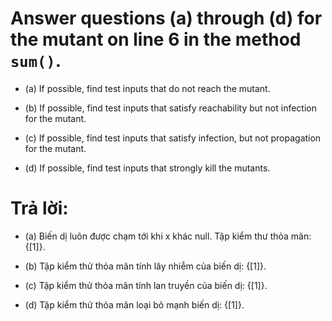 #  Answer questions (a) through (d) for the mutant on line 6 in the method `sum()`.
* (a) If possible, find test inputs that do not reach the mutant.

* (b) If possible, find test inputs that satisfy reachability but not infection for the mutant.

* (c) If possible, find test inputs that satisfy infection, but not propagation for the mutant.

* (d) If possible, find test inputs that strongly kill the mutants.

# Trả lời:
* (a) Biến dị luôn được chạm tới khi x khác null. Tập kiểm thư thỏa mãn: {[1]}.

* (b) Tập kiểm thử thỏa mãn tính lây nhiễm của biến dị: {[1]}.

* (c) Tập kiểm thử thỏa mãn tính lan truyền của biến dị: {[1]}.

* (d) Tập kiểm thử thỏa mãn loại bỏ mạnh biến dị: {[1]}.